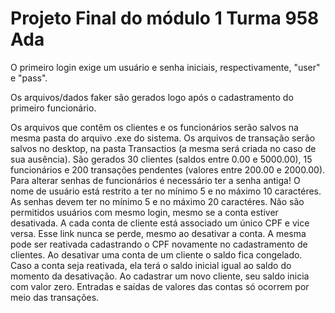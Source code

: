 # Projeto Final do módulo 1 Turma 958 Ada
O primeiro login exige um usuário e senha iniciais, respectivamente, "user" e "pass".

Os arquivos/dados faker são gerados logo após o cadastramento do primeiro funcionário.

Os arquivos que contêm os clientes e os funcionários serão salvos na mesma pasta do arquivo .exe do sistema.
Os arquivos de transação serão salvos no desktop, na pasta Transactios (a mesma será criada no caso de sua ausência).
São gerados 30 clientes (saldos entre 0.00 e 5000.00), 15 funcionários e 200 transações pendentes (valores entre 200.00 e 2000.00).
Para alterar senhas de funcionários é necessário ter a senha antiga!
O nome de usuário está restrito a ter no mínimo 5 e no máximo 10 caractéres.
As senhas devem ter no mínimo 5 e no máximo 20 caractéres.
Não são permitidos usuários com mesmo login, mesmo se a conta estiver desativada.
A cada conta de cliente está associado um único CPF e vice versa. Esse link nunca se perde, mesmo ao desativar a conta. A mesma pode ser reativada cadastrando o CPF novamente no cadastramento de clientes.
Ao desativar uma conta de um cliente o saldo fica congelado. Caso a conta seja reativada, ela terá o saldo inicial igual ao saldo do momento da desativação.
Ao cadastrar um novo cliente, seu saldo inicia com valor zero. Entradas e saídas de valores das contas só ocorrem por meio das transações.

